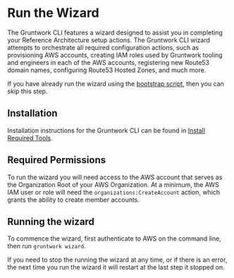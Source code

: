 # Run the Wizard

The Gruntwork CLI features a wizard designed to assist you in completing your Reference Architecture setup actions. The Gruntwork CLI wizard attempts to orchestrate all required configuration actions, such as provisioning AWS accounts, creating IAM roles used by Gruntwork tooling and engineers in each of the AWS accounts, registering new Route53 domain names, configuring Route53 Hosted Zones, and much more.

If you have already run the wizard using the [bootstrap script](/refarch/configuration/install-required-tools.md#use-the-bootstrap-script-preferred), then you can skip this step.

## Installation

Installation instructions for the Gruntwork CLI can be found in [Install Required Tools](/refarch/configuration/install-required-tools.md#installing-gruntwork-cli).

## Required Permissions

To run the wizard you will need access to the AWS account that serves as the Organization Root of your AWS Organization. At a minimum, the AWS IAM user or role will need the `organizations:CreateAccount` action, which grants the ability to create member accounts.

## Running the wizard

To commence the wizard, first authenticate to AWS on the command line, then run `gruntwork wizard`.

If you need to stop the running the wizard at any time, or if there is an error, the next time you run the wizard it will restart at the last step it stopped on.


<!-- ##DOCS-SOURCER-START
{
  "sourcePlugin": "local-copier",
  "hash": "1938848af7e91882608e76336fbe83b5"
}
##DOCS-SOURCER-END -->
